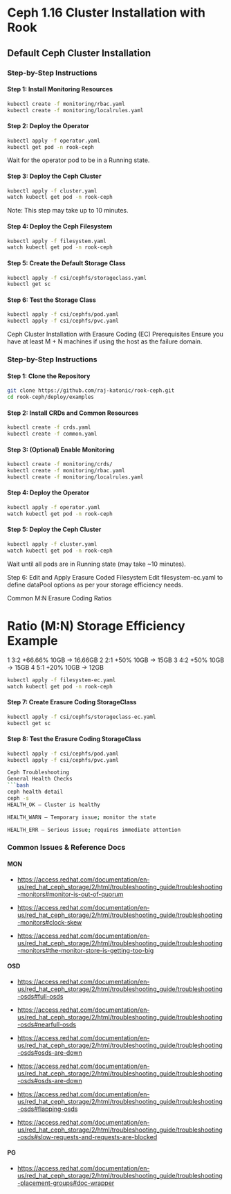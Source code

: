# Ceph 1.16 Cluster Installation with Rook

## Default Ceph Cluster Installation

### Step-by-Step Instructions

#### Step 1: Install Monitoring Resources

```bash
kubectl create -f monitoring/rbac.yaml
kubectl create -f monitoring/localrules.yaml
```
#### Step 2: Deploy the Operator
```bash
kubectl apply -f operator.yaml
kubectl get pod -n rook-ceph
```
Wait for the operator pod to be in a Running state.

#### Step 3: Deploy the Ceph Cluster
```bash
kubectl apply -f cluster.yaml
watch kubectl get pod -n rook-ceph
```
Note: This step may take up to 10 minutes.

#### Step 4: Deploy the Ceph Filesystem
```bash
kubectl apply -f filesystem.yaml
watch kubectl get pod -n rook-ceph
```
#### Step 5: Create the Default Storage Class
```bash
kubectl apply -f csi/cephfs/storageclass.yaml
kubectl get sc
```
#### Step 6: Test the Storage Class
```bash
kubectl apply -f csi/cephfs/pod.yaml
kubectl apply -f csi/cephfs/pvc.yaml
```
Ceph Cluster Installation with Erasure Coding (EC)
Prerequisites
Ensure you have at least M + N machines if using the host as the failure domain.

### Step-by-Step Instructions

#### Step 1: Clone the Repository
```bash
git clone https://github.com/raj-katonic/rook-ceph.git
cd rook-ceph/deploy/examples
```

#### Step 2: Install CRDs and Common Resources
```bash
kubectl create -f crds.yaml
kubectl create -f common.yaml
```
#### Step 3: (Optional) Enable Monitoring
```bash
kubectl create -f monitoring/crds/
kubectl create -f monitoring/rbac.yaml
kubectl create -f monitoring/localrules.yaml
```
#### Step 4: Deploy the Operator
```bash
kubectl apply -f operator.yaml
watch kubectl get pod -n rook-ceph
```
#### Step 5: Deploy the Ceph Cluster
```bash
kubectl apply -f cluster.yaml
watch kubectl get pod -n rook-ceph
```
Wait until all pods are in Running state (may take ~10 minutes).

Step 6: Edit and Apply Erasure Coded Filesystem
Edit filesystem-ec.yaml to define dataPool options as per your storage efficiency needs.

Common M:N Erasure Coding Ratios

#	Ratio (M:N)	Storage Efficiency	Example
1	3:2	+66.66%	10GB → 16.66GB
2	2:1	+50%	10GB → 15GB
3	4:2	+50%	10GB → 15GB
4	5:1	+20%	10GB → 12GB

```bash
kubectl apply -f filesystem-ec.yaml
watch kubectl get pod -n rook-ceph
```
#### Step 7: Create Erasure Coding StorageClass
```bash
kubectl apply -f csi/cephfs/storageclass-ec.yaml
kubectl get sc
```
#### Step 8: Test the Erasure Coding StorageClass
```bash
kubectl apply -f csi/cephfs/pod.yaml
kubectl apply -f csi/cephfs/pvc.yaml

Ceph Troubleshooting
General Health Checks
```bash
ceph health detail
ceph -s
HEALTH_OK – Cluster is healthy

HEALTH_WARN – Temporary issue; monitor the state

HEALTH_ERR – Serious issue; requires immediate attention
```

### Common Issues & Reference Docs

#### MON
- https://access.redhat.com/documentation/en-us/red_hat_ceph_storage/2/html/troubleshooting_guide/troubleshooting-monitors#monitor-is-out-of-quorum

- https://access.redhat.com/documentation/en-us/red_hat_ceph_storage/2/html/troubleshooting_guide/troubleshooting-monitors#clock-skew

- https://access.redhat.com/documentation/en-us/red_hat_ceph_storage/2/html/troubleshooting_guide/troubleshooting-monitors#the-monitor-store-is-getting-too-big

#### OSD
- https://access.redhat.com/documentation/en-us/red_hat_ceph_storage/2/html/troubleshooting_guide/troubleshooting-osds#full-osds

- https://access.redhat.com/documentation/en-us/red_hat_ceph_storage/2/html/troubleshooting_guide/troubleshooting-osds#nearfull-osds

- https://access.redhat.com/documentation/en-us/red_hat_ceph_storage/2/html/troubleshooting_guide/troubleshooting-osds#osds-are-down

- https://access.redhat.com/documentation/en-us/red_hat_ceph_storage/2/html/troubleshooting_guide/troubleshooting-osds#osds-are-down

- https://access.redhat.com/documentation/en-us/red_hat_ceph_storage/2/html/troubleshooting_guide/troubleshooting-osds#flapping-osds

- https://access.redhat.com/documentation/en-us/red_hat_ceph_storage/2/html/troubleshooting_guide/troubleshooting-osds#slow-requests-and-requests-are-blocked

#### PG
- https://access.redhat.com/documentation/en-us/red_hat_ceph_storage/2/html/troubleshooting_guide/troubleshooting-placement-groups#doc-wrapper